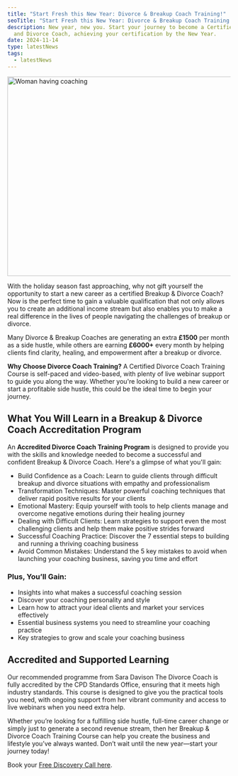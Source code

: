 ```yaml
---
title: "Start Fresh this New Year: Divorce & Breakup Coach Training!"
seoTitle: "Start Fresh this New Year: Divorce & Breakup Coach Training!"
description: New year, new you. Start your journey to become a Certified Breakup
  and Divorce Coach, achieving your certification by the New Year.
date: 2024-11-14
type: latestNews
tags:
  - latestNews
---
```

<img src="/static/img/new-year-coaching.webp" alt="Woman having coaching" title="Woman having coaching" class="Right" width="600px" height="450px" loading="lazy"/>

With the holiday season fast approaching, why not gift yourself the opportunity to start a new career as a certified Breakup & Divorce Coach? Now is the perfect time to gain a valuable qualification that not only allows you to create an additional income stream but also enables you to make a real difference in the lives of people navigating the challenges of breakup or divorce.

Many Divorce & Breakup Coaches are generating an extra **£1500** per month as a side hustle, while others are earning **£6000+** every month by helping clients find clarity, healing, and empowerment after a breakup or
divorce.

**Why Choose Divorce Coach Training?** A Certified Divorce Coach Training Course is self-paced and video-based, with plenty of live webinar support to guide you along the way. Whether you're looking to build a new career or start a profitable side hustle, this could be the ideal time to begin your journey.

## **What You Will Learn in a Breakup & Divorce Coach Accreditation Program**

An **Accredited Divorce Coach Training Program** is designed to provide you with the skills
and knowledge needed to become a successful and confident Breakup &
Divorce Coach. Here's a glimpse of what you'll gain:

* Build Confidence as a Coach: Learn to guide clients through difficult breakup and divorce situations with empathy and professionalism
* Transformation Techniques: Master powerful coaching techniques that deliver rapid positive results for your clients
* Emotional Mastery: Equip yourself with tools to help clients manage and overcome negative emotions during their healing journey
* Dealing with Difficult Clients: Learn strategies to support even the most challenging clients and help them make positive strides forward
* Successful Coaching Practice: Discover the 7 essential steps to building and running a thriving coaching business
* Avoid Common Mistakes: Understand the 5 key mistakes to avoid when launching your coaching business, saving you time and effort

### **Plus, You’ll Gain:**

* Insights into what makes a successful coaching session
* Discover your coaching personality and style
* Learn how to attract your ideal clients and market your services effectively
* Essential business systems you need to streamline your coaching practice
* Key strategies to grow and scale your coaching business

## **Accredited and Supported Learning**

Our recommended programme from Sara Davison The Divorce Coach is fully accredited by the CPD Standards Office, ensuring that it meets high industry standards. This course is designed to give you the practical tools you need, with ongoing support from her vibrant community and access to live webinars when you need extra help.

Whether you’re looking for a fulfilling side hustle, full-time career change or simply just to generate a second revenue stream, then her Breakup & Divorce Coach Training Course can help you create the business and lifestyle you’ve always wanted. Don’t wait until the new year—start your journey today!

Book your [Free Discovery Call here](/book-a-free-call/).
